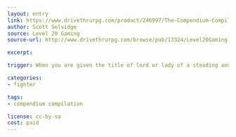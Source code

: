 ```yaml
---
layout: entry
link: https://www.drivethrurpg.com/product/246997/The-Compendium-Compilation--A-Dungeon-World-Supplement
author: Scott Selvidge
source: Level 20 Gaming
source-url: http://www.drivethrurpg.com/browse/pub/13324/Level20Gaming

excerpt:

trigger: When you are given the title of lord or lady of a steading and the people who occupy it...

categories:
- fighter

tags:
- compendium compilation

license: cc-by-sa
cost: paid
---
```

